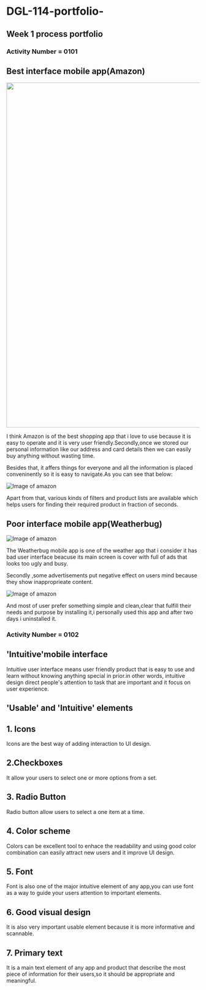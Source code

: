 # DGL-114-portfolio-
## Week 1 process portfolio
### Activity Number = 0101 
## Best interface mobile app(Amazon)

<Img src= "a1.jpg" width="700" height="900">

<p> I think Amazon is of the best shopping app that i love to use because it is easy to operate and it is very user friendly.Secondly,once we stored our personal information like our address and card details then we can easily buy anything without wasting time.</p>
  
Besides that, it affers things for everyone and all the information is placed conveninently so it is easy to navigate.As you can see that below: 

![Image of amazon](a2.jpg)

Apart from that, various kinds of filters and product lists are available which helps users for finding their required product in fraction of seconds.

<h2> Poor interface mobile app(Weatherbug)</h2>

![Image of amazon](b1.jpg)


The Weatherbug mobile app is one of the weather app that i consider it has bad user interface beacuse its main screen is cover with full of ads that looks too ugly and busy.


Secondly ,some advertisements put negative effect on users mind because they show inapproprieate content.

![Image of amazon](b2.jpg)


And most of user prefer something simple and clean,clear that fulfill their needs and purpose by installing it,i personally used this app and after two days i uninstalled it.

<h3>Activity Number = 0102</h3>

<h2>'Intuitive'mobile interface</h2>

<p> Intuitive user interface means user friendly product that is easy to use and learn without knowing anything special in prior.in other words, intuitive design direct people's attention to task that are important and it focus on user experience.</p>
<h2> 'Usable' and 'Intuitive' elements </h2>
<h2> 1. Icons </h2> 
Icons are the best way of adding interaction to UI design.
<h2> 2.Checkboxes</h2> 
It allow your users to select one or more options from a set.
<h2> 3. Radio Button</h2>
Radio button allow users to select a one item at a time.
<h2> 4. Color scheme </h2>
Colors can be excellent tool to enhace the readability and using good color combination can easily attract new users and it improve UI design.
<h2> 5. Font </h2>
Font is also one of the major intuitive element of any app,you can use font as a way to guide your users attention to important elements.
<h2> 6. Good visual design </h2>
It is also very important usable element because it is more informative and scannable.
<h2> 7. Primary text </h2>
It is a main text element of any app and product that describe the most piece of information for their users,so it should be appropriate and meaningful.



